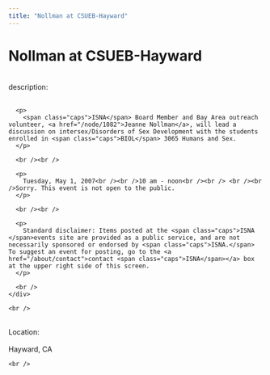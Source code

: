 ```yaml
---
title: "Nollman at CSUEB-Hayward"
---
```


# Nollman at CSUEB-Hayward

<div class="flexinode-body flexinode-2">
  <div class="flexinode-textarea-1">
    <div class="form-item">
      <br /> <label>description:</label><br /><br /> 
      
      <p>
        <span class="caps">ISNA</span> Board Member and Bay Area outreach volunteer, <a href="/node/1082">Jeanne Nollman</a>, will lead a discussion on intersex/Disorders of Sex Development with the students enrolled in <span class="caps">BIOL</span> 3065 Humans and Sex.
      </p>
      
      <br /><br />
      
      <p>
        Tuesday, May 1, 2007<br /><br />10 am - noon<br /><br /> <br /><br />Sorry. This event is not open to the public.
      </p>
      
      <br /><br />
      
      <p>
        Standard disclaimer: Items posted at the <span class="caps">ISNA </span>events site are provided as a public service, and are not necessarily sponsored or endorsed by <span class="caps">ISNA.</span> To suggest an event for posting, go to the <a href="/about/contact">contact <span class="caps">ISNA</span></a> box at the upper right side of this screen.
      </p>
      
      <br />
    </div>
    
    <br />
  </div>
  
  <div class="flexinode-textfield-2">
    <div class="form-item">
      <br /> <label>Location:</label><br /><br /> Hayward, CA<br />
    </div>
    
    <br />
  </div>
</div>